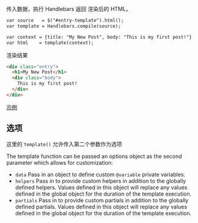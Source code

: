 <!--_PAGEDATA
{
    "title": "Handlebars 中文网：轻逻辑语义化的模板引擎",
    "github":"nimojs/handlebarsjs.org",
    "githubissuesid": 1,
    "createData": "2015-04-10",
    "keywords": "",
    "description": "轻逻辑语义化的模板引擎",
    "_template": "default"
}
_PAGEDATA-->

<!---<div id="intro">-->

传入数据，执行 Handlebars 返回 渲染后的 HTML。

```html
var source   = $("#entry-template").html();
var template = Handlebars.compile(source);

var context = {title: "My New Post", body: "This is my first post!"}
var html    = template(context);
```
渲染结果

```html
<div class="entry">
  <h1>My New Post</h1>
  <div class="body">
    This is my first post!
  </div>
</div>
```

[示例](demo/execution-1.html)

<!---</div>-->

选项
-------

这里的 `template()` 允许传入第二个参数作为选项 

The template function can be passed an options object as the second parameter which allows for customization:


- `data` Pass in an object to define custom `@variable` private variables.
- `helpers` Pass in to provide custom helpers in addition to the globally defined helpers. 
Values defined in this object will replace any values defined in the global object for the duration of the template execution.
- `partials` Pass in to provide custom partials in addition to the globally defined partials. 
Values defined in this object will replace any values defined in the global object for the duration of the template execution.


<!-- End .contents-->